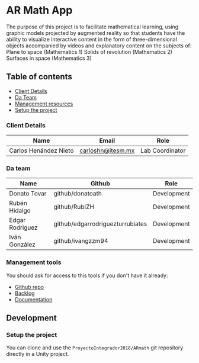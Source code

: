 # AR Math App

The purpose of this project is to facilitate mathematical learning, using graphic models projected by augmented reality so that students have the ability to visualize interactive content in the form of three-dimensional objects accompanied by videos and explanatory content on the subjects of:
Plane to space (Mathematics 1)
Solids of revolution (Mathematics 2)
Surfaces in space (Mathematics 3)

## Table of contents

* [Client Details](#client-details)
* [Da Team](#team)
* [Management resources](#management-resources)
* [Setup the project](#setup-the-project)



### Client Details

| Name               | Email             | Role |
| ------------------ | ----------------- | ---- |
| Carlos Henández Nieto| carloshn@itesm.mx | Lab Coordinator |


### Da team

| Name           | Github           | Role        |
| -------------- | ----------------- | ----------- |
| Donato Tovar | github/donatoath | Development |
| Rubén Hidalgo| github/RubIZH | Development |
| Edgar Rodriguez | github/edgarrodriguezturrubiates | Development |
| Iván González | github/ivangzzm94 | Development |

### Management tools

You should ask for access to this tools if you don't have it already:

* [Github repo](https://github.com/ProyectoIntegrador2018/ARmath)
* [Backlog](https://github.com/ProyectoIntegrador2018/ARmath/projects/1)
* [Documentation](pending)

## Development

### Setup the project

You can clone and use the `ProyectoIntegrador2018/ARmath` git repository
directly in a Unity project.
